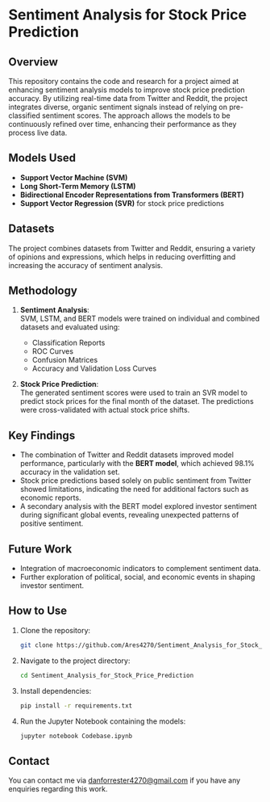# Sentiment Analysis for Stock Price Prediction

## Overview

This repository contains the code and research for a project aimed at enhancing sentiment analysis models to improve stock price prediction accuracy. By utilizing real-time data from Twitter and Reddit, the project integrates diverse, organic sentiment signals instead of relying on pre-classified sentiment scores. The approach allows the models to be continuously refined over time, enhancing their performance as they process live data.

## Models Used

- **Support Vector Machine (SVM)**
- **Long Short-Term Memory (LSTM)**
- **Bidirectional Encoder Representations from Transformers (BERT)**
- **Support Vector Regression (SVR)** for stock price predictions

## Datasets

The project combines datasets from Twitter and Reddit, ensuring a variety of opinions and expressions, which helps in reducing overfitting and increasing the accuracy of sentiment analysis.

## Methodology

1. **Sentiment Analysis**:  
   SVM, LSTM, and BERT models were trained on individual and combined datasets and evaluated using:
   - Classification Reports
   - ROC Curves
   - Confusion Matrices
   - Accuracy and Validation Loss Curves
   
2. **Stock Price Prediction**:  
   The generated sentiment scores were used to train an SVR model to predict stock prices for the final month of the dataset. The predictions were cross-validated with actual stock price shifts.

## Key Findings

- The combination of Twitter and Reddit datasets improved model performance, particularly with the **BERT model**, which achieved 98.1% accuracy in the validation set.
- Stock price predictions based solely on public sentiment from Twitter showed limitations, indicating the need for additional factors such as economic reports.
- A secondary analysis with the BERT model explored investor sentiment during significant global events, revealing unexpected patterns of positive sentiment.

## Future Work

- Integration of macroeconomic indicators to complement sentiment data.
- Further exploration of political, social, and economic events in shaping investor sentiment.

## How to Use

1. Clone the repository:
   ```bash
   git clone https://github.com/Ares4270/Sentiment_Analysis_for_Stock_Price_Prediction.git
   ```
2. Navigate to the project directory:
   ```bash
   cd Sentiment_Analysis_for_Stock_Price_Prediction
   ```
3. Install dependencies:
   ```bash
   pip install -r requirements.txt
   ```
4. Run the Jupyter Notebook containing the models:
   ```bash
   jupyter notebook Codebase.ipynb
   ```

## Contact
You can contact me via danforrester4270@gmail.com if you have any enquiries regarding this work.
